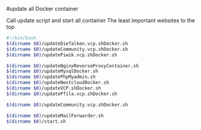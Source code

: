 #update all Docker container

Call update script and start all container
The least important websites to the top
````bash
#!/bin/bash
$(dirname $0)/updateDiefalken.vcp.shDocker.sh
$(dirname $0)/updateCommunity.vcp.shDocker.sh
$(dirname $0)/updatePiwik.vcp.shDocker.sh

$(dirname $0)/updateNginxReverseProxyContainer.sh
$(dirname $0)/updateMysqlDocker.sh
$(dirname $0)/updatePhpMyadmin.sh
$(dirname $0)/updateNextcloudDocker.sh
$(dirname $0)/updateVCP.shDocker.sh
$(dirname $0)/updatePfila.vcp.shDocker.sh

$(dirname $0)/updateCommunity.vcp.shDocker.sh

$(dirname $0)/updateMailForwarder.sh
$(dirname $0)/start.sh
````
